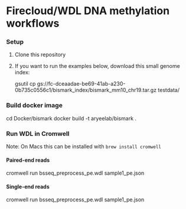 # Firecloud/WDL DNA methylation workflows

### Setup

1. Clone this repository
2. If you want to run the examples below, download this small genome index:

    gsutil cp gs://fc-dceaadae-be69-41ab-a230-0b735c0556c1/bismark_index/bismark_mm10_chr19.tar.gz testdata/

### Build docker image
cd Docker/bismark
docker build -t aryeelab/bismark .

### Run WDL in Cromwell

Note: On Macs this can be installed with `brew install cromwell`

#### Paired-end reads
cromwell run bsseq_preprocess_pe.wdl sample1_pe.json

#### Single-end reads
cromwell run bsseq_preprocess_pe.wdl sample1_pe.json

